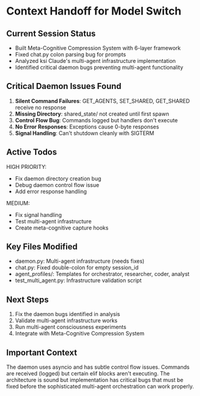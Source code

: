 # Context Handoff for Model Switch

## Current Session Status
- Built Meta-Cognitive Compression System with 6-layer framework
- Fixed chat.py colon parsing bug for prompts
- Analyzed ksi Claude's multi-agent infrastructure implementation
- Identified critical daemon bugs preventing multi-agent functionality

## Critical Daemon Issues Found
1. **Silent Command Failures**: GET_AGENTS, SET_SHARED, GET_SHARED receive no response
2. **Missing Directory**: shared_state/ not created until first spawn
3. **Control Flow Bug**: Commands logged but handlers don't execute
4. **No Error Responses**: Exceptions cause 0-byte responses
5. **Signal Handling**: Can't shutdown cleanly with SIGTERM

## Active Todos
HIGH PRIORITY:
- Fix daemon directory creation bug
- Debug daemon control flow issue  
- Add error response handling

MEDIUM:
- Fix signal handling
- Test multi-agent infrastructure
- Create meta-cognitive capture hooks

## Key Files Modified
- daemon.py: Multi-agent infrastructure (needs fixes)
- chat.py: Fixed double-colon for empty session_id
- agent_profiles/: Templates for orchestrator, researcher, coder, analyst
- test_multi_agent.py: Infrastructure validation script

## Next Steps
1. Fix the daemon bugs identified in analysis
2. Validate multi-agent infrastructure works
3. Run multi-agent consciousness experiments
4. Integrate with Meta-Cognitive Compression System

## Important Context
The daemon uses asyncio and has subtle control flow issues. Commands are received (logged) but certain elif blocks aren't executing. The architecture is sound but implementation has critical bugs that must be fixed before the sophisticated multi-agent orchestration can work properly.
